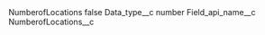 <?xml version="1.0" encoding="UTF-8"?>
<CustomMetadata xmlns="http://soap.sforce.com/2006/04/metadata" xmlns:xsi="http://www.w3.org/2001/XMLSchema-instance" xmlns:xsd="http://www.w3.org/2001/XMLSchema">
    <label>NumberofLocations</label>
    <protected>false</protected>
    <values>
        <field>Data_type__c</field>
        <value xsi:type="xsd:string">number</value>
    </values>
    <values>
        <field>Field_api_name__c</field>
        <value xsi:type="xsd:string">NumberofLocations__c</value>
    </values>
</CustomMetadata>
